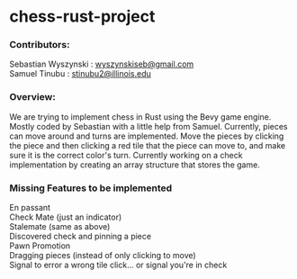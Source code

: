 # chess-rust-project
### Contributors:  
Sebastian Wyszynski : wyszynskiseb@gmail.com  
Samuel Tinubu : stinubu2@illinois.edu  

### Overview: 
We are trying to implement chess in Rust using the Bevy game engine.  
Mostly coded by Sebastian with a little help from Samuel.
Currently, pieces can move around and turns are implemented.
Move the pieces by clicking the piece and then clicking a red tile that the piece can move to, and make sure it is the correct color's turn.
Currently working on a check implementation by creating an array structure that stores the game.

### Missing Features to be implemented
En passant  
Check Mate (just an indicator)  
Stalemate (same as above)  
Discovered check and pinning a piece  
Pawn Promotion  
Dragging pieces (instead of only clicking to move)  
Signal to error a wrong tile click... or signal you're in check  

